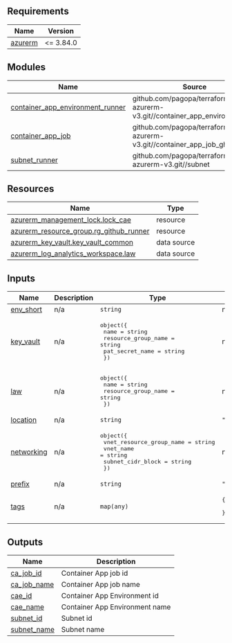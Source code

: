 <!-- markdownlint-disable -->
<!-- BEGINNING OF PRE-COMMIT-TERRAFORM DOCS HOOK -->
## Requirements

| Name | Version |
|------|---------|
| <a name="requirement_azurerm"></a> [azurerm](#requirement\_azurerm) | <= 3.84.0 |

## Modules

| Name | Source | Version |
|------|--------|---------|
| <a name="module_container_app_environment_runner"></a> [container\_app\_environment\_runner](#module\_container\_app\_environment\_runner) | github.com/pagopa/terraform-azurerm-v3.git//container_app_environment_v2 | v7.47.2 |
| <a name="module_container_app_job"></a> [container\_app\_job](#module\_container\_app\_job) | github.com/pagopa/terraform-azurerm-v3.git//container_app_job_gh_runner | v7.47.2 |
| <a name="module_subnet_runner"></a> [subnet\_runner](#module\_subnet\_runner) | github.com/pagopa/terraform-azurerm-v3.git//subnet | v7.46.0 |

## Resources

| Name | Type |
|------|------|
| [azurerm_management_lock.lock_cae](https://registry.terraform.io/providers/hashicorp/azurerm/latest/docs/resources/management_lock) | resource |
| [azurerm_resource_group.rg_github_runner](https://registry.terraform.io/providers/hashicorp/azurerm/latest/docs/resources/resource_group) | resource |
| [azurerm_key_vault.key_vault_common](https://registry.terraform.io/providers/hashicorp/azurerm/latest/docs/data-sources/key_vault) | data source |
| [azurerm_log_analytics_workspace.law](https://registry.terraform.io/providers/hashicorp/azurerm/latest/docs/data-sources/log_analytics_workspace) | data source |

## Inputs

| Name | Description | Type | Default | Required |
|------|-------------|------|---------|:--------:|
| <a name="input_env_short"></a> [env\_short](#input\_env\_short) | n/a | `string` | n/a | yes |
| <a name="input_key_vault"></a> [key\_vault](#input\_key\_vault) | n/a | <pre>object({<br/>    name                = string<br/>    resource_group_name = string<br/>    pat_secret_name     = string<br/>  })</pre> | n/a | yes |
| <a name="input_law"></a> [law](#input\_law) | n/a | <pre>object({<br/>    name                = string<br/>    resource_group_name = string<br/>  })</pre> | n/a | yes |
| <a name="input_location"></a> [location](#input\_location) | n/a | `string` | `"westeurope"` | no |
| <a name="input_networking"></a> [networking](#input\_networking) | n/a | <pre>object({<br/>    vnet_resource_group_name = string<br/>    vnet_name                = string<br/>    subnet_cidr_block        = string<br/>  })</pre> | n/a | yes |
| <a name="input_prefix"></a> [prefix](#input\_prefix) | n/a | `string` | `"selc"` | no |
| <a name="input_tags"></a> [tags](#input\_tags) | n/a | `map(any)` | <pre>{<br/>  "CreatedBy": "Terraform"<br/>}</pre> | no |

## Outputs

| Name | Description |
|------|-------------|
| <a name="output_ca_job_id"></a> [ca\_job\_id](#output\_ca\_job\_id) | Container App job id |
| <a name="output_ca_job_name"></a> [ca\_job\_name](#output\_ca\_job\_name) | Container App job name |
| <a name="output_cae_id"></a> [cae\_id](#output\_cae\_id) | Container App Environment id |
| <a name="output_cae_name"></a> [cae\_name](#output\_cae\_name) | Container App Environment name |
| <a name="output_subnet_id"></a> [subnet\_id](#output\_subnet\_id) | Subnet id |
| <a name="output_subnet_name"></a> [subnet\_name](#output\_subnet\_name) | Subnet name |
<!-- END OF PRE-COMMIT-TERRAFORM DOCS HOOK -->
